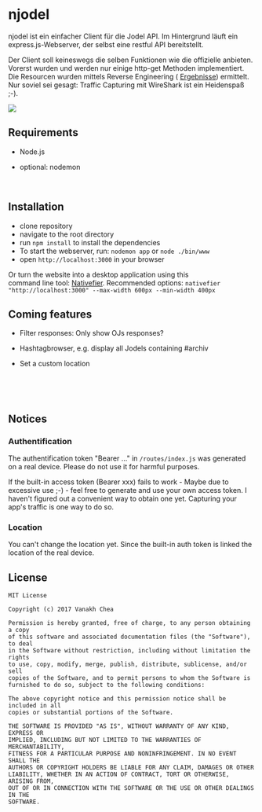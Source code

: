 # njodel

njodel ist ein einfacher Client für die Jodel API. Im Hintergrund läuft ein express.js-Webserver, der selbst eine restful API bereitstellt.

Der Client soll keineswegs die selben Funktionen wie die offizielle anbieten. Vorerst wurden und werden nur einige http-get Methoden implementiert. Die Resourcen wurden mittels Reverse Engineering ( [Ergebnisse](https://github.com/kanonenfutter/njodel/wiki)) ermittelt. Nur soviel sei gesagt: Traffic Capturing mit WireShark ist ein Heidenspaß ;-).

![](https://image.ibb.co/fg3RAa/Screen_Shot_2017_03_24_at_12_11_51.png)



## Requirements

* Node.js

* optional: nodemon 

  ​

## Installation

- clone repository
- navigate to the root directory
- run `npm install` to install the dependencies
- To start the webserver, run: `nodemon app` or `node ./bin/www`
- open `http://localhost:3000` in your browser


Or turn the website into a desktop application using this <br>
command line tool: [Nativefier](https://github.com/jiahaog/nativefier).
Recommended options: `nativefier "http://localhost:3000" --max-width 600px --min-width 400px`



## Coming features

- Filter responses: Only show OJs responses?

- Hashtagbrowser, e.g. display all Jodels containing #archiv

- Set a custom location

  ​





  ​

## Notices

### Authentification

The authentification token "Bearer ..." in `/routes/index.js`  was generated on a real device. Please do not use it for harmful purposes. 

If the built-in access token (Bearer xxx) fails to work - Maybe due to excessive use ;-) - feel free to generate and use your own access token. I haven't figured out a convenient way to obtain one yet. Capturing your app's traffic is one way to do so.

### Location
You can't change the location yet. Since the built-in auth token is linked the location of the real device.





## License

```
MIT License

Copyright (c) 2017 Vanakh Chea

Permission is hereby granted, free of charge, to any person obtaining a copy
of this software and associated documentation files (the "Software"), to deal
in the Software without restriction, including without limitation the rights
to use, copy, modify, merge, publish, distribute, sublicense, and/or sell
copies of the Software, and to permit persons to whom the Software is
furnished to do so, subject to the following conditions:

The above copyright notice and this permission notice shall be included in all
copies or substantial portions of the Software.

THE SOFTWARE IS PROVIDED "AS IS", WITHOUT WARRANTY OF ANY KIND, EXPRESS OR
IMPLIED, INCLUDING BUT NOT LIMITED TO THE WARRANTIES OF MERCHANTABILITY,
FITNESS FOR A PARTICULAR PURPOSE AND NONINFRINGEMENT. IN NO EVENT SHALL THE
AUTHORS OR COPYRIGHT HOLDERS BE LIABLE FOR ANY CLAIM, DAMAGES OR OTHER
LIABILITY, WHETHER IN AN ACTION OF CONTRACT, TORT OR OTHERWISE, ARISING FROM,
OUT OF OR IN CONNECTION WITH THE SOFTWARE OR THE USE OR OTHER DEALINGS IN THE
SOFTWARE.
```
